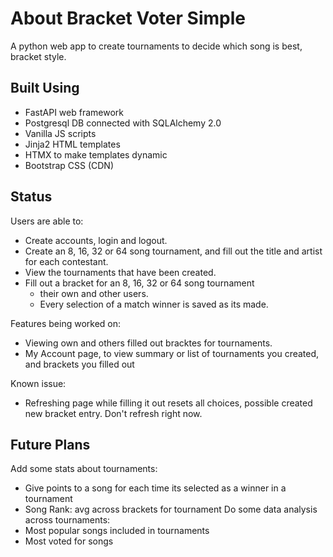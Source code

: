 # About Bracket Voter Simple
A python web app to create tournaments to decide which song is best, bracket style.

## Built Using
- FastAPI web framework
- Postgresql DB connected with SQLAlchemy 2.0
- Vanilla JS scripts
- Jinja2 HTML templates
- HTMX to make templates dynamic
- Bootstrap CSS (CDN)

## Status
Users are able to:
* Create accounts, login and logout.
* Create an 8, 16, 32 or 64 song tournament, and fill out the title and artist for each contestant.
* View the tournaments that have been created.
* Fill out a bracket for an 8, 16, 32 or 64 song tournament
  * their own and other users.
  * Every selection of a match winner is saved as its made.

Features being worked on:
* Viewing own and others filled out bracktes for tournaments.
* My Account page, to view summary or list of tournaments you created, and brackets you filled out

Known issue:
* Refreshing page while filling it out resets all choices, possible created new bracket entry. Don't refresh right now.


## Future Plans
Add some stats about tournaments:
* Give points to a song for each time its selected as a winner in a tournament
* Song Rank:  avg across brackets for tournament
Do some data analysis across tournaments:
* Most popular songs included in tournaments
* Most voted for songs